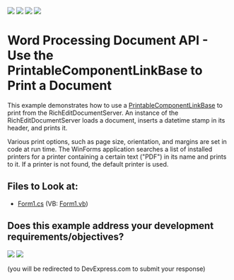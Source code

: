 <!-- default badges list -->
![](https://img.shields.io/endpoint?url=https://codecentral.devexpress.com/api/v1/VersionRange/128608381/23.1.2%2B)
[![](https://img.shields.io/badge/Open_in_DevExpress_Support_Center-FF7200?style=flat-square&logo=DevExpress&logoColor=white)](https://supportcenter.devexpress.com/ticket/details/E4846)
[![](https://img.shields.io/badge/📖_How_to_use_DevExpress_Examples-e9f6fc?style=flat-square)](https://docs.devexpress.com/GeneralInformation/403183)
[![](https://img.shields.io/badge/💬_Leave_Feedback-feecdd?style=flat-square)](#does-this-example-address-your-development-requirementsobjectives)
<!-- default badges end -->

# Word Processing Document API - Use the PrintableComponentLinkBase to Print a Document

This example demonstrates how to use a [PrintableComponentLinkBase](https://docs.devexpress.com/CoreLibraries/DevExpress.XtraPrintingLinks.PrintableComponentLinkBase) to print from the RichEditDocumentServer. An instance of the RichEditDocumentServer loads a document, inserts a datetime stamp in its header, and prints it.

Various print options, such as page size, orientation, and margins are set in code at run time.
The WinForms application searches a list of installed printers for a printer containing a certain text ("PDF") in its name and prints to it. If a printer is not found, the default printer is used.
 
## Files to Look at:

* [Form1.cs](./CS/PrintingSystem/Form1.cs) (VB: [Form1.vb](./VB/PrintingSystem/Form1.vb))


<!-- feedback -->
## Does this example address your development requirements/objectives?

[<img src="https://www.devexpress.com/support/examples/i/yes-button.svg"/>](https://www.devexpress.com/support/examples/survey.xml?utm_source=github&utm_campaign=word-document-api-use-printablecomponentlink-to-print-document&~~~was_helpful=yes) [<img src="https://www.devexpress.com/support/examples/i/no-button.svg"/>](https://www.devexpress.com/support/examples/survey.xml?utm_source=github&utm_campaign=word-document-api-use-printablecomponentlink-to-print-document&~~~was_helpful=no)

(you will be redirected to DevExpress.com to submit your response)
<!-- feedback end -->

